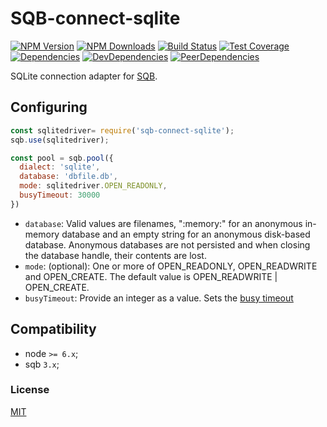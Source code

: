 # SQB-connect-sqlite

[![NPM Version][npm-image]][npm-url]
[![NPM Downloads][downloads-image]][downloads-url]
[![Build Status][travis-image]][travis-url]
[![Test Coverage][coveralls-image]][coveralls-url]
[![Dependencies][dependencies-image]][dependencies-url]
[![DevDependencies][devdependencies-image]][devdependencies-url]
[![PeerDependencies][peerdependencies-image]][peerdependencies-url]

SQLite connection adapter for [SQB](https://github.com/panates/sqb).

## Configuring

```js
const sqlitedriver= require('sqb-connect-sqlite');
sqb.use(sqlitedriver);

const pool = sqb.pool({
  dialect: 'sqlite',
  database: 'dbfile.db',
  mode: sqlitedriver.OPEN_READONLY,
  busyTimeout: 30000
})
```

- `database`: Valid values are filenames, ":memory:" for an anonymous in-memory database and an empty string for an anonymous disk-based database. Anonymous databases are not persisted and when closing the database handle, their contents are lost.
- `mode`: (optional): One or more of OPEN_READONLY, OPEN_READWRITE and OPEN_CREATE. The default value is OPEN_READWRITE | OPEN_CREATE.
- `busyTimeout`: Provide an integer as a value. Sets the [busy timeout](https://www.sqlite.org/c3ref/busy_timeout.html)


## Compatibility

  - node `>= 6.x`;
  - sqb `3.x`;
  
### License
[MIT](LICENSE)

[npm-image]: https://img.shields.io/npm/v/sqb-connect-sqlite.svg
[npm-url]: https://npmjs.org/package/sqb-connect-sqlite
[travis-image]: https://img.shields.io/travis/panates/sqb/master.svg
[travis-url]: https://travis-ci.org/panates/sqb
[coveralls-image]: https://img.shields.io/coveralls/panates/sqb/master.svg
[coveralls-url]: https://coveralls.io/r/panates/sqb
[downloads-image]: https://img.shields.io/npm/dm/sqb-connect-sqlite.svg
[downloads-url]: https://npmjs.org/package/sqb-connect-sqlite
[dependencies-image]: https://david-dm.org/panates/sqb-connect-sqlite.svg
[dependencies-url]:https://david-dm.org/panates/sqb-connect-sqlite#info=dependencies
[devdependencies-image]: https://david-dm.org/panates/sqb-connect-sqlite/dev-status.svg
[devdependencies-url]:https://david-dm.org/panates/sqb-connect-sqlite?type=dev
[peerdependencies-image]: https://david-dm.org/panates/sqb-connect-sqlite/peer-status.svg
[peerdependencies-url]:https://david-dm.org/panates/sqb-connect-sqlite?type=peer
